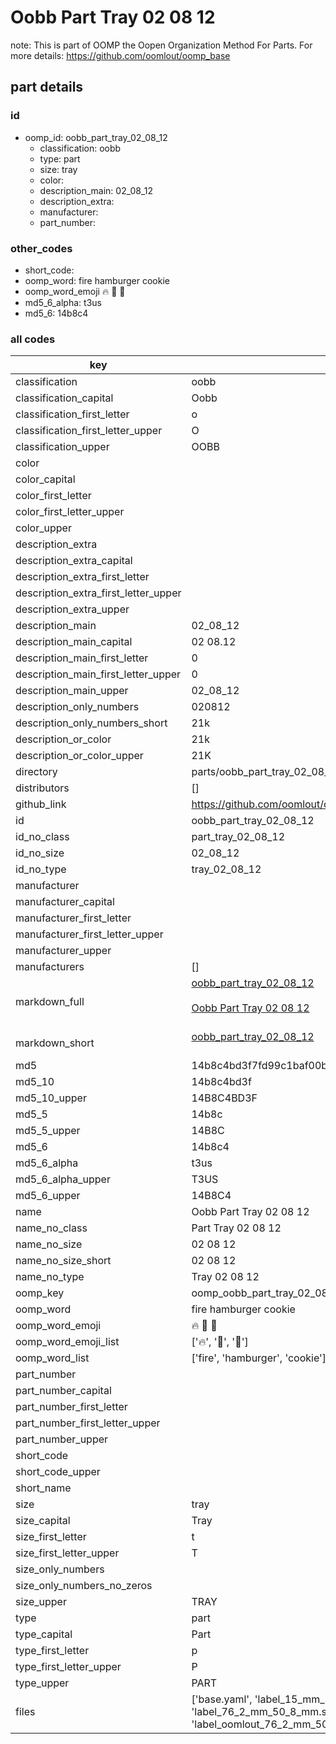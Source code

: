 # Oobb Part Tray 02 08 12  

note: This is part of OOMP the Oopen Organization Method For Parts. For more details: https://github.com/oomlout/oomp_base

##  part details





### id
* oomp_id: oobb_part_tray_02_08_12
  * classification: oobb
  * type: part
  * size: tray
  * color: 
  * description_main: 02_08_12
  * description_extra: 
  * manufacturer: 
  * part_number: 

### other_codes
* short_code: 
* oomp_word: fire hamburger cookie
* oomp_word_emoji :fire: :hamburger: :cookie:
* md5_6_alpha: t3us
* md5_6: 14b8c4

### all codes 
| key | value |  
| --- | --- |  
| classification | oobb |  
| classification_capital | Oobb |  
| classification_first_letter | o |  
| classification_first_letter_upper | O |  
| classification_upper | OOBB |  
| color |  |  
| color_capital |  |  
| color_first_letter |  |  
| color_first_letter_upper |  |  
| color_upper |  |  
| description_extra |  |  
| description_extra_capital |  |  
| description_extra_first_letter |  |  
| description_extra_first_letter_upper |  |  
| description_extra_upper |  |  
| description_main | 02_08_12 |  
| description_main_capital | 02 08.12 |  
| description_main_first_letter | 0 |  
| description_main_first_letter_upper | 0 |  
| description_main_upper | 02_08_12 |  
| description_only_numbers | 020812 |  
| description_only_numbers_short | 21k |  
| description_or_color | 21k |  
| description_or_color_upper | 21K |  
| directory | parts/oobb_part_tray_02_08_12 |  
| distributors | [] |  
| github_link | https://github.com/oomlout/oomlout_oomp_part_src/tree/main/parts/oobb_part_tray_02_08_12/working |  
| id | oobb_part_tray_02_08_12 |  
| id_no_class | part_tray_02_08_12 |  
| id_no_size | 02_08_12 |  
| id_no_type | tray_02_08_12 |  
| manufacturer |  |  
| manufacturer_capital |  |  
| manufacturer_first_letter |  |  
| manufacturer_first_letter_upper |  |  
| manufacturer_upper |  |  
| manufacturers | [] |  
| markdown_full | [oobb_part_tray_02_08_12](https://github.com/oomlout/oomlout_oomp_part_src/tree/main/parts/oobb_part_tray_02_08_12/working)<br>[](https://github.com/oomlout/oomlout_oomp_part_src/tree/main/parts/oobb_part_tray_02_08_12/working)<br>[Oobb Part Tray 02 08 12](https://github.com/oomlout/oomlout_oomp_part_src/tree/main/parts/oobb_part_tray_02_08_12/working)<br><br> |  
| markdown_short | [oobb_part_tray_02_08_12](https://github.com/oomlout/oomlout_oomp_part_src/tree/main/parts/oobb_part_tray_02_08_12/working)<br><br> |  
| md5 | 14b8c4bd3f7fd99c1baf00ba4ffd6d3a |  
| md5_10 | 14b8c4bd3f |  
| md5_10_upper | 14B8C4BD3F |  
| md5_5 | 14b8c |  
| md5_5_upper | 14B8C |  
| md5_6 | 14b8c4 |  
| md5_6_alpha | t3us |  
| md5_6_alpha_upper | T3US |  
| md5_6_upper | 14B8C4 |  
| name | Oobb Part Tray 02 08 12 |  
| name_no_class | Part Tray 02 08 12 |  
| name_no_size | 02 08 12 |  
| name_no_size_short | 02 08 12 |  
| name_no_type | Tray 02 08 12 |  
| oomp_key | oomp_oobb_part_tray_02_08_12 |  
| oomp_word | fire hamburger cookie |  
| oomp_word_emoji | :fire: :hamburger: :cookie: |  
| oomp_word_emoji_list | [':fire:', ':hamburger:', ':cookie:'] |  
| oomp_word_list | ['fire', 'hamburger', 'cookie'] |  
| part_number |  |  
| part_number_capital |  |  
| part_number_first_letter |  |  
| part_number_first_letter_upper |  |  
| part_number_upper |  |  
| short_code |  |  
| short_code_upper |  |  
| short_name |  |  
| size | tray |  
| size_capital | Tray |  
| size_first_letter | t |  
| size_first_letter_upper | T |  
| size_only_numbers |  |  
| size_only_numbers_no_zeros |  |  
| size_upper | TRAY |  
| type | part |  
| type_capital | Part |  
| type_first_letter | p |  
| type_first_letter_upper | P |  
| type_upper | PART |  
| files | ['base.yaml', 'label_15_mm_30_mm.pdf', 'label_15_mm_30_mm.svg', 'label_76_2_mm_50_8_mm.pdf', 'label_76_2_mm_50_8_mm.svg', 'label_oomlout_76_2_mm_50_8_mm.pdf', 'label_oomlout_76_2_mm_50_8_mm.svg', 'readme.md', 'working.json', 'working.yaml'] |  
